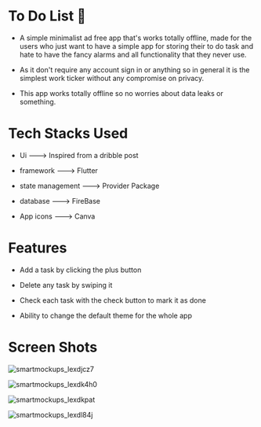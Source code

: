 # To Do List 📝

* A simple minimalist ad free app that's works totally offline, made for the users who just want to have a simple app for storing their to do task and hate to have the fancy alarms and all functionality that they never use.

* As it don't require any account sign in or anything so in general it is the simplest work ticker without any compromise on privacy.

* This app works totally offline so no worries about data leaks or something.

# Tech Stacks Used

* Ui ---> Inspired from a dribble post

* framework ---> Flutter

* state management ---> Provider Package

* database ---> FireBase

* App icons ---> Canva

# Features

* Add a task by clicking the plus button

* Delete any task by swiping it 

* Check each task with the check button to mark it as done

* Ability to change the default theme for the whole app

# Screen Shots

![smartmockups_lexdjcz7](https://user-images.githubusercontent.com/31873806/223248251-e9b4dd29-ff1c-4fdc-b639-4c2a42a77cf5.jpg)

![smartmockups_lexdk4h0](https://user-images.githubusercontent.com/31873806/223248533-a88d90b3-f9e8-4eb3-b1c6-1369758d0fb4.jpg)

![smartmockups_lexdkpat](https://user-images.githubusercontent.com/31873806/223248937-e8c0f44c-54e3-454e-a6ae-a35e8b9e6f39.jpg)

![smartmockups_lexdl84j](https://user-images.githubusercontent.com/31873806/223249146-d023833d-6a06-48b6-94ee-54f98a2ed6c4.jpg)


